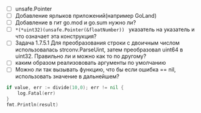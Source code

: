 - [ ] unsafe.Pointer
- [ ] Добавление ярлыков приложений(например GoLand)
- [ ] Добавление в гит go.mod и go.sum нужно ли?
- [ ] `*(*uint32)(unsafe.Pointer(&floatNumber)) ` указатель на указатель и что означает эта конструкция?
- [ ] Задача 1.7.5.1 Для преобразования строки с двоичным числом использовалась strconv.ParseUint, затем преобразовал uint64 в uint32. Правильно ли и можно как то по другому?
- [ ] каким образом реализововать аргументы по умолчанию
- [ ] Можно ли так вызывать функцию, что бы если ошибка == nil, использовать значение в дальнейшем?
```go
if value, err := divide(10,0); err != nil {
	log.Fatal(err)
}
fmt.Println(result)
```